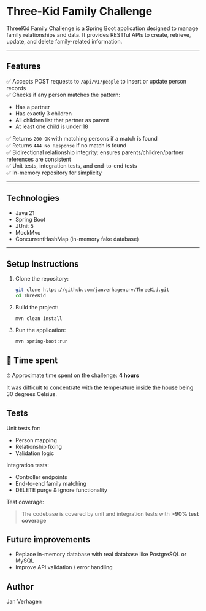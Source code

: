 # Three-Kid Family Challenge

ThreeKid Family Challenge is a Spring Boot application designed to manage family relationships and data. It provides RESTful APIs to create, retrieve, update, and delete family-related information.

---

## Features

✅ Accepts POST requests to `/api/v1/people` to insert or update person records  
✅ Checks if any person matches the pattern:
- Has a partner
- Has exactly 3 children
- All children list that partner as parent
- At least one child is under 18

✅ Returns `200 OK` with matching persons if a match is found  
✅ Returns `444 No Response` if no match is found  
✅ Bidirectional relationship integrity: ensures parents/children/partner references are consistent  
✅ Unit tests, integration tests, and end-to-end tests  
✅ In-memory repository for simplicity

---

## Technologies

- Java 21
- Spring Boot
- JUnit 5
- MockMvc
- ConcurrentHashMap (in-memory fake database)

---

## Setup Instructions

1. Clone the repository:
   ```bash
   git clone https://github.com/janverhagencrv/ThreeKid.git
   cd ThreeKid
    ```
2. Build the project:
    ```
   mvn clean install
    ```
   
3. Run the application:
    ```bash
   mvn spring-boot:run
   ```


## 📝 Time spent

⏱ Approximate time spent on the challenge: **4 hours**

It was difficult to concentrate with the temperature inside the house being 30 degrees Celsius.

## Tests
Unit tests for:
- Person mapping
- Relationship fixing
- Validation logic

Integration tests:
- Controller endpoints
- End-to-end family matching
- DELETE purge & ignore functionality

Test coverage:
> The codebase is covered by unit and integration tests with **>90% test coverage**

## Future improvements

- Replace in-memory database with real database like PostgreSQL or MySQL
- Improve API validation / error handling

## Author
Jan Verhagen